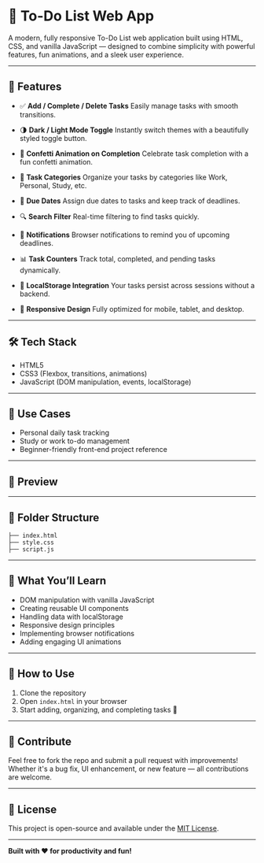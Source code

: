 # 📝 To-Do List Web App

A modern, fully responsive To-Do List web application built using HTML, CSS, and vanilla JavaScript — designed to combine simplicity with powerful features, fun animations, and a sleek user experience.

---

## 🚀 Features

* ✅ **Add / Complete / Delete Tasks**
  Easily manage tasks with smooth transitions.

* 🌗 **Dark / Light Mode Toggle**
  Instantly switch themes with a beautifully styled toggle button.

* 🎉 **Confetti Animation on Completion**
  Celebrate task completion with a fun confetti animation.

* 📂 **Task Categories**
  Organize your tasks by categories like Work, Personal, Study, etc.

* 📅 **Due Dates**
  Assign due dates to tasks and keep track of deadlines.

* 🔍 **Search Filter**
  Real-time filtering to find tasks quickly.

* 🔔 **Notifications**
  Browser notifications to remind you of upcoming deadlines.

* 📊 **Task Counters**
  Track total, completed, and pending tasks dynamically.

* 💾 **LocalStorage Integration**
  Your tasks persist across sessions without a backend.

* 📱 **Responsive Design**
  Fully optimized for mobile, tablet, and desktop.

---

## 🛠️ Tech Stack

* HTML5
* CSS3 (Flexbox, transitions, animations)
* JavaScript (DOM manipulation, events, localStorage)

---

## 🎯 Use Cases

* Personal daily task tracking
* Study or work to-do management
* Beginner-friendly front-end project reference

---

## 📸 Preview



---

## 📂 Folder Structure

```plaintext
├── index.html
├── style.css
├── script.js
```

---

## 🧠 What You’ll Learn

* DOM manipulation with vanilla JavaScript
* Creating reusable UI components
* Handling data with localStorage
* Responsive design principles
* Implementing browser notifications
* Adding engaging UI animations

---

## 📌 How to Use

1. Clone the repository
2. Open `index.html` in your browser
3. Start adding, organizing, and completing tasks 🎯

---

## 🤝 Contribute

Feel free to fork the repo and submit a pull request with improvements! Whether it's a bug fix, UI enhancement, or new feature — all contributions are welcome.

---

## 📃 License

This project is open-source and available under the [MIT License](LICENSE).

---

**Built with ❤️ for productivity and fun!**

